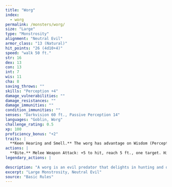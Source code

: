 ```yaml
---
title: "Worg"
index:
  - worg
permalink: /monsters/worg/
size: "Large"
type: "Monstrosity"
alignment: "Neutral Evil"
armor_class: "13 (Natural)"
hit_points: "26 (4d10+4)"
speed: "walk 50 ft."
str: 16
dex: 13
con: 13
int: 7
wis: 11
cha: 8
saving_throws: ""
skills: "Perception +4"
damage_vulnerabilities: ""
damage_resistances: ""
damage_immunities: ""
condition_immunities: ""
senses: "Darkvision 60 ft., Passive Perception 14"
languages: "Goblin, Worg"
challenge_rating: 0.5
xp: 100
proficiency_bonus: "+2"
traits: |
  **Keen Hearing and Smell.** The worg has advantage on Wisdom (Perception) checks that rely on hearing or smell.
actions: |
  **Bite.** Melee Weapon Attack: +5 to hit, reach 5 ft., one target. Hit: 10 (2d6 + 3) piercing damage. If the target is a creature, it must succeed on a DC 13 Strength saving throw or be knocked prone.  
legendary_actions: |
  
description: "A worg is an evil predator that delights in hunting and devouring creatures weaker than itself. Cunning and malevolent, worgs roam across the remote wilderness or are raised by goblins and hobgoblins. Those creatures use worgs as mounts, but a worg will turn on its rider if it feels mistreated or malnourished. Worgs speak in their own language and Goblin, and a few learn to speak Common as well."
excerpt: "Large Monstrosity, Neutral Evil"
source: "Basic Rules"
---
```

